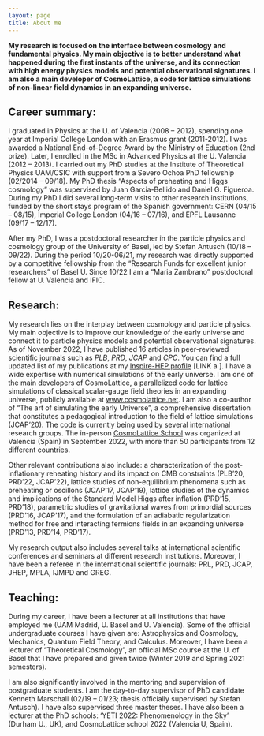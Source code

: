 ```yaml
---
layout: page
title: About me
---
```


<b> My research is focused on the interface between cosmology and fundamental physics. 
My main objective is to better understand what happened during the first instants of the universe, 
and its connection with high energy physics models and potential observational signatures. 
I am also a main developer of CosmoLattice, a code for lattice simulations of non-linear field dynamics
in an expanding universe.</b>



<h2>Career summary:</h2>

I graduated in Physics at the U. of Valencia (2008 – 2012), spending one year at Imperial College London with an Erasmus grant 
(2011-2012). I was awarded a National End-of-Degree Award by the Ministry of Education (2nd prize). 
Later, I enrolled in the MSc in Advanced Physics at the U. Valencia (2012 – 2013). 
I carried out my PhD studies at the Institute of Theoretical Physics UAM/CSIC with support from a 
Severo Ochoa PhD fellowship (02/2014 – 09/18). My PhD thesis “Aspects of preheating and Higgs cosmology” 
was supervised by Juan Garcia-Bellido and Daniel G. Figueroa. During my PhD I did several long-term 
visits to other research institutions, funded by the short stays program of the Spanish government: 
CERN (04/15 – 08/15), Imperial College London (04/16 – 07/16), and EPFL Lausanne (09/17 – 12/17).

After my PhD, I was a postdoctoral researcher in the particle physics and cosmology group of the University of Basel, 
led by Stefan Antusch (10/18 – 09/22). During the period 10/20-06/21, my research was directly supported by a 
competitive fellowship from the “Research Funds for excellent junior researchers” of Basel U. Since 10/22 I am a 
“Maria Zambrano” postdoctoral fellow at U. Valencia and IFIC.


<h2>Research:</h2>

My research lies on the interplay between cosmology and particle physics. My main objective is to improve our knowledge of 
the early universe and connect it to particle physics models and potential observational signatures. As of November 2022, 
I have published 16 articles in peer-reviewed scientific journals such as <i>PLB</i>, <i>PRD</i>, <i>JCAP</i> and <i>CPC</i>. You can find a full 
updated list of my publications at my <a href="https://inspirehep.net/authors/1274773" target="_blank" rel="noopener noreferrer">Inspire-HEP profile</a> [LINK a ].
I have a wide expertise with numerical simulations of the early universe. I am one of the main developers of CosmoLattice, 
a parallelized code for lattice simulations of classical scalar-gauge field theories in an expanding universe, 
publicly available at <a href="http://www.cosmolattice.net" target="_blank" rel="noopener noreferrer">www.cosmolattice.net</a>. I am also a co-author of “The art of simulating the early Universe”,
a comprehensive dissertation that constitutes a pedagogical introduction to the field of lattice simulations (JCAP’20). 
The code is currently being used by several international research groups. The in-person
<a href="https://indico.ific.uv.es/event/6631/" target="_blank" rel="noopener noreferrer">CosmoLattice School</a> was organized at Valencia (Spain) in September 2022, 
with more than 50 participants from 12 different countries. 

Other relevant contributions also include: a characterization of the post-inflationary reheating history and its impact 
on CMB constraints (PLB’20, PRD’22, JCAP’22), lattice studies of non-equilibrium phenomena such as preheating or oscillons 
(JCAP’17, JCAP’19), lattice studies of the dynamics and implications of the Standard Model Higgs after inflation (PRD’15, PRD’18), 
parametric studies of gravitational waves from primordial sources (PRD’16, JCAP’17), and the formulation of an 
adiabatic regularization method for free and interacting fermions fields in an expanding universe (PRD’13, PRD’14, PRD’17).

My research output also includes several talks at international scientific conferences and seminars at different research 
institutions. Moreover, I have been a referee in the international scientific journals: PRL, PRD, JCAP, JHEP, MPLA, IJMPD and GREG.


<h2>Teaching:</h2>

During my career, I have been a lecturer at all institutions that have employed me (UAM Madrid, U. Basel and U. Valencia). 
Some of the official undergraduate courses I have given are: Astrophysics and Cosmology, Mechanics, Quantum Field Theory, 
and Calculus. Moreover, I have been a lecturer of “Theoretical Cosmology”, an official MSc course at the U. of Basel that 
I have prepared and given twice (Winter 2019 and Spring 2021 semesters).

I am also significantly involved in the mentoring and supervision of postgraduate students. I am the day-to-day supervisor 
of PhD candidate Kenneth Marschall (02/19 – 01/23; thesis officially supervised by Stefan Antusch). 
I have also supervised three master theses. I have also been a lecturer at the PhD schools: 
‘YETI 2022: Phenomenology in the Sky’ (Durham U., UK), and CosmoLattice school 2022 (Valencia U, Spain). 